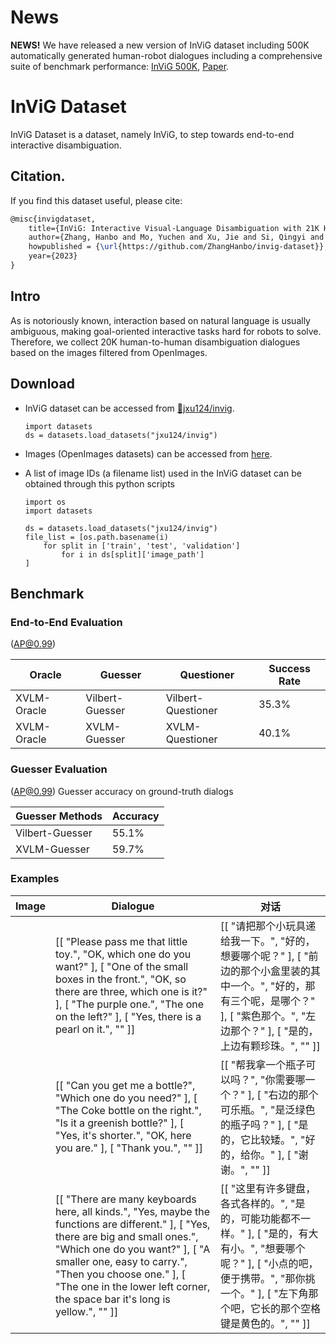 
# News

**NEWS!** We have released a new version of InViG dataset including 500K automatically generated human-robot dialogues including a comprehensive suite of benchmark performance: [InViG 500K](https://openivg.github.io), [Paper](https://arxiv.org/abs/2310.12147).

# InViG Dataset

InViG Dataset is a dataset, namely InViG, to step towards end-to-end interactive disambiguation. 

## Citation.   
If you find this dataset useful, please cite:

```latex
@misc{invigdataset,
    title={InViG: Interactive Visual-Language Disambiguation with 21K Human-to-Human Dialogues},
    author={Zhang, Hanbo and Mo, Yuchen and Xu, Jie and Si, Qingyi and Kong, Tao},
    howpublished = {\url{https://github.com/ZhangHanbo/invig-dataset}},
    year={2023}
}
```

## Intro

As is notoriously known, interaction based on natural language is usually ambiguous, making goal-oriented interactive tasks hard for robots to solve. Therefore, we collect 20K human-to-human disambiguation dialogues based on the images filtered from OpenImages. 

## Download

- InViG dataset can be accessed from [🤗jxu124/invig](https://huggingface.co/datasets/jxu124/invig).

    ```
    import datasets
    ds = datasets.load_datasets("jxu124/invig")
    ```

- Images (OpenImages datasets) can be accessed from [here](https://storage.googleapis.com/openimages/web/index.html). 

- A list of image IDs (a filename list) used in the InViG dataset can be obtained through this python scripts

    ```
    import os
    import datasets

    ds = datasets.load_datasets("jxu124/invig")
    file_list = [os.path.basename(i)
        for split in ['train', 'test', 'validation']
            for i in ds[split]['image_path']
    ]
    ```

## Benchmark

### End-to-End Evaluation

(AP@0.99)

|Oracle |Guesser |Questioner |Success Rate|
|-|-|-|-|
|XVLM-Oracle|Vilbert-Guesser|Vilbert-Questioner|35.3%|
|XVLM-Oracle| XVLM-Guesser| XVLM-Questioner| 40.1%|

### Guesser Evaluation

(AP@0.99) Guesser accuracy on ground-truth dialogs

|Guesser Methods| Accuracy|
|-|-|
|Vilbert-Guesser| 55.1%|
|XVLM-Guesser| 59.7%|

### Examples

|Image|Dialogue|对话|
|-|-|-|
||[[ "Please pass me that little toy.", "OK, which one do you want?" ], [ "One of the small boxes in the front.", "OK, so there are three, which one is it?" ], [ "The purple one.", "The one on the left?" ], [ "Yes, there is a pearl on it.", "" ]]|[[ "请把那个小玩具递给我一下。", "好的，想要哪个呢？" ], [ "前边的那个小盒里装的其中一个。", "好的，那有三个呢，是哪个？" ], [ "紫色那个。", "左边那个？" ], [ "是的，上边有颗珍珠。", "" ]]|
||[[ "Can you get me a bottle?", "Which one do you need?" ], [ "The Coke bottle on the right.", "Is it a greenish bottle?" ], [ "Yes, it's shorter.", "OK, here you are." ], [ "Thank you.", "" ]]|[[ "帮我拿一个瓶子可以吗？", "你需要哪一个？" ], [ "右边的那个可乐瓶。", "是泛绿色的瓶子吗？" ], [ "是的，它比较矮。", "好的，给你。" ], [ "谢谢。", "" ]]|
||[[ "There are many keyboards here, all kinds.", "Yes, maybe the functions are different." ], [ "Yes, there are big and small ones.", "Which one do you want?" ], [ "A smaller one, easy to carry.", "Then you choose one." ], [ "The one in the lower left corner, the space bar it's long is yellow.", "" ]]|[[ "这里有许多键盘，各式各样的。", "是的，可能功能都不一样。" ], [ "是的，有大有小。", "想要哪个呢？" ], [ "小点的吧，便于携带。", "那你挑一个。" ], [ "左下角那个吧，它长的那个空格键是黄色的。", "" ]]|

